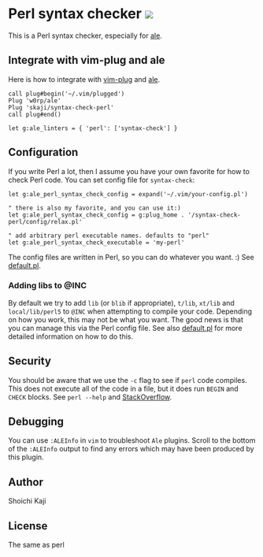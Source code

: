 # Perl syntax checker [![](https://github.com/skaji/syntax-check-perl/workflows/test/badge.svg)](https://github.com/skaji/syntax-check-perl/actions)

This is a Perl syntax checker, especially for [ale](https://github.com/dense-analysis/ale).

## Integrate with vim-plug and ale

Here is how to integrate with [vim-plug](https://github.com/junegunn/vim-plug) and [ale](https://github.com/dense-analysis/ale).

```vim
call plug#begin('~/.vim/plugged')
Plug 'w0rp/ale'
Plug 'skaji/syntax-check-perl'
call plug#end()

let g:ale_linters = { 'perl': ['syntax-check'] }
```

## Configuration

If you write Perl a lot, then I assume you have your own favorite for how to check Perl code.
You can set config file for `syntax-check`:

```vim
let g:ale_perl_syntax_check_config = expand('~/.vim/your-config.pl')

" there is also my favorite, and you can use it:)
let g:ale_perl_syntax_check_config = g:plug_home . '/syntax-check-perl/config/relax.pl'

" add arbitrary perl executable names. defaults to "perl"
let g:ale_perl_syntax_check_executable = 'my-perl'
```

The config files are written in Perl, so you can do whatever you want. :) See [default.pl](config/default.pl).

### Adding libs to @INC

By default we try to add `lib` (or `blib` if appropriate), `t/lib`, `xt/lib` and `local/lib/perl5` to `@INC` when attempting
to compile your code.  Depending on how you work, this may not be what you
want.  The good news is that you can manage this via the Perl config file.  See
also [default.pl](config/default.pl) for more detailed information on how to do
this.

## Security

You should be aware that we use the `-c` flag to see if `perl` code compiles.
This does not execute all of the code in a file, but it does run `BEGIN` and
`CHECK` blocks. See `perl --help` and
[StackOverflow](https://stackoverflow.com/a/12908487/406224).

## Debugging

You can use `:ALEInfo` in `vim` to troubleshoot `Ale` plugins.  Scroll to the
bottom of the `:ALEInfo` output to find any errors which may have been produced
by this plugin.

## Author

Shoichi Kaji

## License

The same as perl
